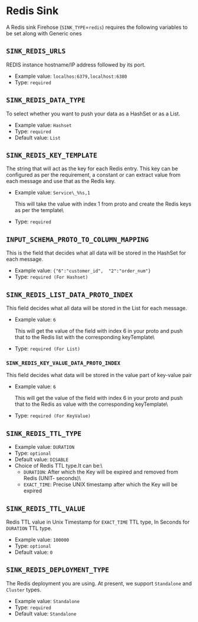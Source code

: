 # Redis Sink

A Redis sink Firehose \(`SINK_TYPE`=`redis`\) requires the following variables to be set along with Generic ones

## `SINK_REDIS_URLS`

REDIS instance hostname/IP address followed by its port.

* Example value: `localhos:6379,localhost:6380`
* Type: `required`

## `SINK_REDIS_DATA_TYPE`

To select whether you want to push your data as a HashSet or as a List.

* Example value: `Hashset`
* Type: `required`
* Default value: `List`

## `SINK_REDIS_KEY_TEMPLATE`

The string that will act as the key for each Redis entry. This key can be configured as per the requirement, a constant or can extract value from each message and use that as the Redis key.

* Example value: `Service\_%%s,1`

  This will take the value with index 1 from proto and create the Redis keys as per the template\

* Type: `required`

## `INPUT_SCHEMA_PROTO_TO_COLUMN_MAPPING`

This is the field that decides what all data will be stored in the HashSet for each message.

* Example value: `{"6":"customer_id",  "2":"order_num"}`
* Type: `required (For Hashset)`

## `SINK_REDIS_LIST_DATA_PROTO_INDEX`

This field decides what all data will be stored in the List for each message.

* Example value: `6`

  This will get the value of the field with index 6 in your proto and push that to the Redis list with the corresponding keyTemplate\

* Type: `required (For List)`

### `SINK_REDIS_KEY_VALUE_DATA_PROTO_INDEX`

This field decides what data will be stored in the value part of key-value pair

* Example value: `6`

  This will get the value of the field with index 6 in your proto and push that to the Redis as value with the corresponding keyTemplate\

* Type: `required (For KeyValue)`

## `SINK_REDIS_TTL_TYPE`

* Example value: `DURATION`
* Type: `optional`
* Default value: `DISABLE`
* Choice of Redis TTL type.It can be:\
  * `DURATION`: After which the Key will be expired and removed from Redis \(UNIT- seconds\)\
  * `EXACT_TIME`: Precise UNIX timestamp after which the Key will be expired

## `SINK_REDIS_TTL_VALUE`

Redis TTL value in Unix Timestamp for `EXACT_TIME` TTL type, In Seconds for `DURATION` TTL type.

* Example value: `100000`
* Type: `optional`
* Default value: `0`

## `SINK_REDIS_DEPLOYMENT_TYPE`

The Redis deployment you are using. At present, we support `Standalone` and `Cluster` types.

* Example value: `Standalone`
* Type: `required`
* Default value: `Standalone`

